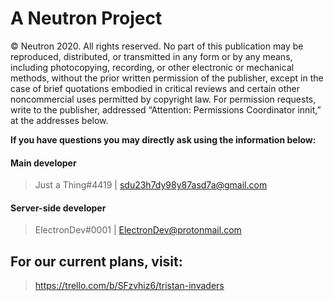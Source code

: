 # A Neutron Project
© Neutron 2020. All rights reserved.
No part of this publication may be reproduced, distributed, or transmitted in any form or by any means,
including photocopying, recording, or other electronic or mechanical methods, without the prior written permission of the publisher,
except in the case of brief quotations embodied in critical reviews and certain other noncommercial uses permitted by copyright law.
For permission requests, write to the publisher, addressed “Attention: Permissions Coordinator innit,” at the addresses below.

**If you have questions you may directly ask using the information below:**

#### Main developer
> Just a Thing#4419 | sdu23h7dy98y87asd7a@gmail.com
#### Server-side developer
> ElectronDev#0001 | ElectronDev@protonmail.com

## For our current plans, visit:
> https://trello.com/b/SFzvhiz6/tristan-invaders
